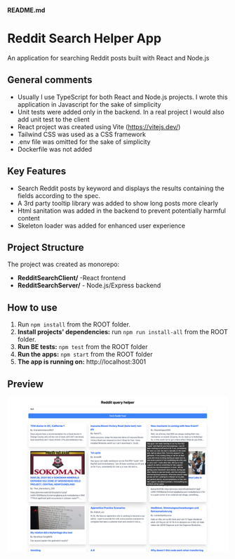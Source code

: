 **README.md**

# Reddit Search Helper App

An application for searching Reddit posts built with React and Node.js  


## General comments
* Usually I use TypeScript for both React and Node.js projects. I wrote this application in Javascript for the sake of simplicity 
* Unit tests were added only in the backend. In a real project I would also add unit test to the client
* React project was created using Vite (https://vitejs.dev/)
* Tailwind CSS was used as a CSS framework 
* .env file was omitted for the sake of simplicity  
* Dockerfile was not added 

## Key Features

* Search Reddit posts by keyword and displays the results containing the fields according to the spec.
* A 3rd party tooltip library was added to show long posts more clearly
* Html sanitation was added in the backend to prevent potentially harmful content 
* Skeleton loader was added for enhanced user experience 

## Project Structure
The project was created as monorepo:
* **RedditSearchClient/** -React frontend 
* **RedditSearchServer/** - Node.js/Express backend

## How to use

1. Run `npm install` from the ROOT folder.
2. **Install projects' dependencies:** run `npm run install-all` from the ROOT folder.
3. **Run BE tests:** `npm test` from the ROOT folder
4. **Run the apps:** `npm start` from the ROOT folder
5. **The app is running on:** http://localhost:3001

## Preview

![Preview](preview.png)